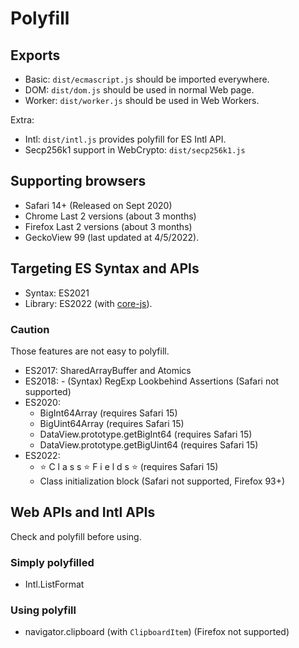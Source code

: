 # Polyfill

## Exports

- Basic: `dist/ecmascript.js` should be imported everywhere.
- DOM: `dist/dom.js` should be used in normal Web page.
- Worker: `dist/worker.js` should be used in Web Workers.

Extra:

- Intl: `dist/intl.js` provides polyfill for ES Intl API.
- Secp256k1 support in WebCrypto: `dist/secp256k1.js`

## Supporting browsers

- Safari 14+ (Released on Sept 2020)
- Chrome Last 2 versions (about 3 months)
- Firefox Last 2 versions (about 3 months)
- GeckoView 99 (last updated at 4/5/2022).

## Targeting ES Syntax and APIs

- Syntax: ES2021
- Library: ES2022 (with [core-js](https://github.com/zloirock/core-js)).

### Caution

Those features are not easy to polyfill.

- ES2017: SharedArrayBuffer and Atomics
- ES2018: - (Syntax) RegExp Lookbehind Assertions (Safari not supported)
- ES2020:
  - BigInt64Array (requires Safari 15)
  - BigUint64Array (requires Safari 15)
  - DataView.prototype.getBigInt64 (requires Safari 15)
  - DataView.prototype.getBigUint64 (requires Safari 15)
- ES2022:
  - ⭐ C l a s s ⭐ F i e l d s ⭐ (requires Safari 15)
  - Class initialization block (Safari not supported, Firefox 93+)

## Web APIs and Intl APIs

Check and polyfill before using.

### Simply polyfilled

- Intl.ListFormat

### Using polyfill

- navigator.clipboard (with `ClipboardItem`) (Firefox not supported)
